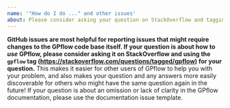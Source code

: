 ```yaml
---
name: '"How do I do ..." and other issues'
about: Please consider asking your question on StackOverflow and tagging it "gpflow".
---
```


**GitHub issues are most helpful for reporting issues that might require changes to the GPflow code base itself. If your question is about how to *use* GPflow, please consider asking it on StackOverflow and using the `gpflow` tag (https://stackoverflow.com/questions/tagged/gpflow) for your question.** This makes it easier for other users of GPflow to help you with your problem, and also makes your question and any answers more easily discoverable for others who might have the same question again in the future! If your question is about an omission or lack of clarity in the GPflow documentation, please use the documentation issue template.
